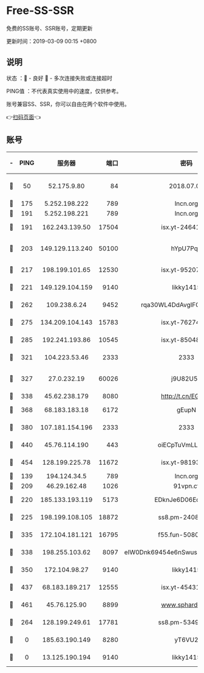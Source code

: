 # Free-SS-SSR

免费的SS账号、SSR账号，定期更新

更新时间：2019-03-09 00:15 +0800

## 说明

状态     ：🙂 - 良好 🙁 - 多次连接失败或连接超时

PING值   ：不代表真实使用中的速度，仅供参考。

账号兼容SS、SSR，你可以自由在两个软件中使用。

👉[扫码页面](https://liesauer.github.io/Free-SS-SSR/)👈

## 账号

|-|PING|服务器|端口|密码|加密方式|区域|
|:----:|:----:|:-----:|-----:|:----:|:----:|:----:|
|🙂|50|52.175.9.80|84|2018.07.07|chacha20-ietf-poly1305|HK|
|🙂|175|5.252.198.222|789|lncn.org|rc4|JP|
|🙂|191|5.252.198.221|789|lncn.org|rc4|JP|
|🙂|191|162.243.139.50|17504|isx.yt-24641776|aes-256-cfb|US|
|🙂|203|149.129.113.240|50100|hYpU7PqP|chacha20-ietf-poly1305|CN|
|🙂|217|198.199.101.65|12530|isx.yt-95207438|aes-256-cfb|US|
|🙂|221|149.129.104.159|9140|likky1415|aes-256-cfb|CN|
|🙂|262|109.238.6.24|9452|rqa30WL4DdAvgIFG6Fs3znzTa|aes-256-cfb|FR|
|🙂|275|134.209.104.143|15783|isx.yt-76274027|aes-256-cfb|SG|
|🙂|285|192.241.193.86|10545|isx.yt-85048474|aes-256-cfb|US|
|🙂|321|104.223.53.46|2333|2333|aes-256-cfb|US|
|🙂|327|27.0.232.19|60026|j9U82U53|xchacha20-ietf-poly1305|HK|
|🙂|338|45.62.238.179|8080|http://t.cn/EGJIyrl|rc4-md5|CA|
|🙂|368|68.183.183.18|6172|gEupN|aes-256-cfb|SG|
|🙂|380|107.181.154.196|2333|2333|aes-256-cfb|US|
|🙂|440|45.76.114.190|443|oiECpTuVmLLxk4Ts|aes-256-cfb|AU|
|🙂|454|128.199.225.78|11672|isx.yt-98193362|aes-256-cfb|SG|
|🙂|139|194.124.34.5|789|lncn.org|rc4|JP|
|🙂|209|46.29.162.48|1026|91vpn.cf|rc4-md5|RU|
|🙂|220|185.133.193.119|5173|EDknJe6D06EoWDaw|aes-256-cfb|US|
|🙂|225|198.199.108.105|18872|ss8.pm-24089859|aes-256-cfb|US|
|🙂|335|172.104.181.121|16795|f55.fun-50803874|aes-256-cfb|SG|
|🙂|338|198.255.103.62|8097|eIW0Dnk69454e6nSwuspv9DmS201tQ0D|aes-256-cfb|US|
|🙂|350|172.104.98.27|9140|likky1415|aes-256-cfb|JP|
|🙂|437|68.183.189.217|12555|isx.yt-45431620|aes-256-cfb|SG|
|🙂|461|45.76.125.90|8899|www.sphard.com|aes-256-cfb|AU|
|🙁|264|128.199.249.61|17781|ss8.pm-53490777|aes-256-cfb|SG|
|🙁|0|185.63.190.149|8280|yT6VU2|aes-256-cfb|RU|
|🙁|0|13.125.190.194|9140|likky1415|aes-256-cfb|KR|
